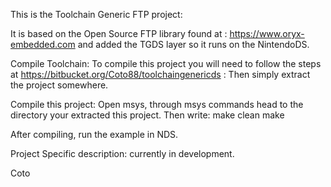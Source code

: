 This is the Toolchain Generic FTP project:

It is based on the Open Source FTP library found at : https://www.oryx-embedded.com and added the TGDS layer so it runs on the NintendoDS.

Compile Toolchain: To compile this project you will need to follow the steps at https://bitbucket.org/Coto88/toolchaingenericds : Then simply extract the project somewhere.

Compile this project: Open msys, through msys commands head to the directory your extracted this project. Then write: make clean make

After compiling, run the example in NDS.

Project Specific description: 
currently in development.

Coto
